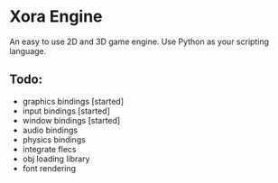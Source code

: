 # Xora Engine

An easy to use 2D and 3D game engine. Use Python as your scripting language.

## Todo:
- graphics bindings [started]
- input bindings [started]
- window bindings [started]
- audio bindings
- physics bindings
- integrate flecs
- obj loading library
- font rendering
